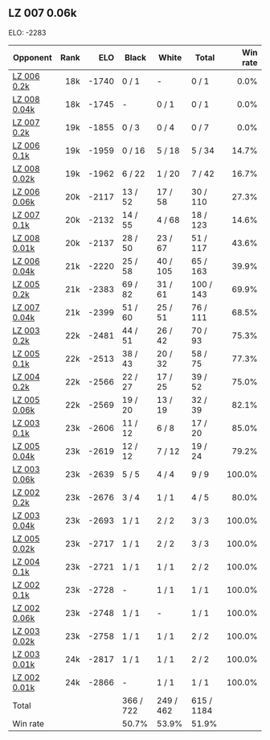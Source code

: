 ## LZ 007 0.06k ##

ELO: -2283

Opponent | Rank | ELO | Black | White | Total | Win rate
---------|-----:|----:|-------|-------|-------|-------:
[LZ 006 0.2k](LZ%20006%200.2k.md) | 18k | -1740 | 0 / 1 | - | 0 / 1 | 0.0%
[LZ 008 0.04k](LZ%20008%200.04k.md) | 18k | -1745 | - | 0 / 1 | 0 / 1 | 0.0%
[LZ 007 0.2k](LZ%20007%200.2k.md) | 19k | -1855 | 0 / 3 | 0 / 4 | 0 / 7 | 0.0%
[LZ 006 0.1k](LZ%20006%200.1k.md) | 19k | -1959 | 0 / 16 | 5 / 18 | 5 / 34 | 14.7%
[LZ 008 0.02k](LZ%20008%200.02k.md) | 19k | -1962 | 6 / 22 | 1 / 20 | 7 / 42 | 16.7%
[LZ 006 0.06k](LZ%20006%200.06k.md) | 20k | -2117 | 13 / 52 | 17 / 58 | 30 / 110 | 27.3%
[LZ 007 0.1k](LZ%20007%200.1k.md) | 20k | -2132 | 14 / 55 | 4 / 68 | 18 / 123 | 14.6%
[LZ 008 0.01k](LZ%20008%200.01k.md) | 20k | -2137 | 28 / 50 | 23 / 67 | 51 / 117 | 43.6%
[LZ 006 0.04k](LZ%20006%200.04k.md) | 21k | -2220 | 25 / 58 | 40 / 105 | 65 / 163 | 39.9%
[LZ 005 0.2k](LZ%20005%200.2k.md) | 21k | -2383 | 69 / 82 | 31 / 61 | 100 / 143 | 69.9%
[LZ 007 0.04k](LZ%20007%200.04k.md) | 21k | -2399 | 51 / 60 | 25 / 51 | 76 / 111 | 68.5%
[LZ 003 0.2k](LZ%20003%200.2k.md) | 22k | -2481 | 44 / 51 | 26 / 42 | 70 / 93 | 75.3%
[LZ 005 0.1k](LZ%20005%200.1k.md) | 22k | -2513 | 38 / 43 | 20 / 32 | 58 / 75 | 77.3%
[LZ 004 0.2k](LZ%20004%200.2k.md) | 22k | -2566 | 22 / 27 | 17 / 25 | 39 / 52 | 75.0%
[LZ 005 0.06k](LZ%20005%200.06k.md) | 22k | -2569 | 19 / 20 | 13 / 19 | 32 / 39 | 82.1%
[LZ 003 0.1k](LZ%20003%200.1k.md) | 23k | -2606 | 11 / 12 | 6 / 8 | 17 / 20 | 85.0%
[LZ 005 0.04k](LZ%20005%200.04k.md) | 23k | -2619 | 12 / 12 | 7 / 12 | 19 / 24 | 79.2%
[LZ 003 0.06k](LZ%20003%200.06k.md) | 23k | -2639 | 5 / 5 | 4 / 4 | 9 / 9 | 100.0%
[LZ 002 0.2k](LZ%20002%200.2k.md) | 23k | -2676 | 3 / 4 | 1 / 1 | 4 / 5 | 80.0%
[LZ 003 0.04k](LZ%20003%200.04k.md) | 23k | -2693 | 1 / 1 | 2 / 2 | 3 / 3 | 100.0%
[LZ 005 0.02k](LZ%20005%200.02k.md) | 23k | -2717 | 1 / 1 | 2 / 2 | 3 / 3 | 100.0%
[LZ 004 0.1k](LZ%20004%200.1k.md) | 23k | -2721 | 1 / 1 | 1 / 1 | 2 / 2 | 100.0%
[LZ 002 0.1k](LZ%20002%200.1k.md) | 23k | -2728 | - | 1 / 1 | 1 / 1 | 100.0%
[LZ 002 0.06k](LZ%20002%200.06k.md) | 23k | -2748 | 1 / 1 | - | 1 / 1 | 100.0%
[LZ 003 0.02k](LZ%20003%200.02k.md) | 23k | -2758 | 1 / 1 | 1 / 1 | 2 / 2 | 100.0%
[LZ 003 0.01k](LZ%20003%200.01k.md) | 24k | -2817 | 1 / 1 | 1 / 1 | 2 / 2 | 100.0%
[LZ 002 0.01k](LZ%20002%200.01k.md) | 24k | -2866 | - | 1 / 1 | 1 / 1 | 100.0%
Total | | | 366 / 722 | 249 / 462 | 615 / 1184 | 
Win rate| | | 50.7% | 53.9% | 51.9% | 

